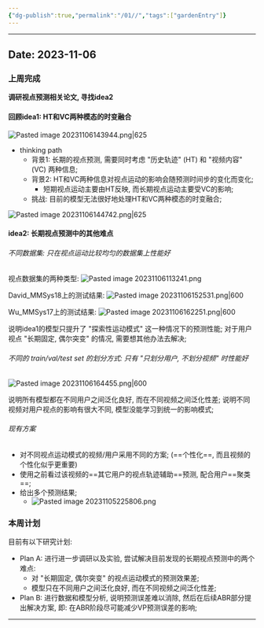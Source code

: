 ```yaml
---
{"dg-publish":true,"permalink":"/01//","tags":["gardenEntry"]}
---
```



---
## Date: 2023-11-06

### 上周完成

**调研视点预测相关论文, 寻找idea2**

#### 回顾idea1: HT和VC两种模态的时变融合

![Pasted image 20231106143944.png|625](/img/user/attachments/Pasted%20image%2020231106143944.png)

- thinking path
	- 背景1: 长期的视点预测, 需要同时考虑 "历史轨迹" (HT) 和 "视频内容" (VC) 两种信息;
	- 背景2: HT和VC两种信息对视点运动的影响会随预测时间步的变化而变化; 
		- 短期视点运动主要由HT反映, 而长期视点运动主要受VC的影响;
	- 挑战: 目前的模型无法很好地处理HT和VC两种模态的时变融合;

![Pasted image 20231106144742.png|625](/img/user/attachments/Pasted%20image%2020231106144742.png)

#### idea2: 长期视点预测中的其他难点

###### 不同数据集: 只在视点运动比较均匀的数据集上性能好

视点数据集的两种类型:
![Pasted image 20231106113241.png](/img/user/attachments/Pasted%20image%2020231106113241.png)

David_MMSys18上的测试结果: 
![Pasted image 20231106152531.png|600](/img/user/attachments/Pasted%20image%2020231106152531.png)

Wu_MMSys17上的测试结果:
![Pasted image 20231106162251.png|600](/img/user/attachments/Pasted%20image%2020231106162251.png)

说明idea1的模型只提升了 "探索性运动模式" 这一种情况下的预测性能;
对于用户视点 "长期固定, 偶尔突变" 的情况, 需要想其他办法去解决;

###### 不同的 train/val/test set 的划分方式: 只有 "只划分用户, 不划分视频" 时性能好

![Pasted image 20231106164455.png|600](/img/user/attachments/Pasted%20image%2020231106164455.png)

说明所有模型都在不同用户之间泛化良好, 而在不同视频之间泛化性差; 
说明不同视频对用户视点的影响有很大不同, 模型没能学习到统一的影响模式;

###### 现有方案

- 对不同视点运动模式的视频/用户采用不同的方案; (==个性化==, 而且视频的个性化似乎更重要)
- 使用之前看过该视频的==其它用户的视点轨迹辅助==预测, 配合用户==聚类==;
- 给出多个预测结果;
	- ![Pasted image 20231105225806.png](/img/user/attachments/Pasted%20image%2020231105225806.png)

### 本周计划

目前有以下研究计划:
- Plan A: 进行进一步调研以及实验, 尝试解决目前发现的长期视点预测中的两个难点:
	- 对 "长期固定, 偶尔突变" 的视点运动模式的预测效果差;
	- 模型只在不同用户之间泛化良好, 而在不同视频之间泛化性差; 
- Plan B: 进行数据和模型分析, 说明预测误差难以消除, 然后在后续ABR部分提出解决方案, 即: 在ABR阶段尽可能减少VP预测误差的影响;

---
